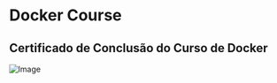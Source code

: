 # Docker Course
## Certificado de Conclusão do Curso de Docker

<p><img alt="Image" title="icon" src="https://udemy-certificate.s3.amazonaws.com/image/UC-51ba62b5-7c21-4cd9-8901-f1b27460fa0f.jpg?v=1632142835000" /></p>

